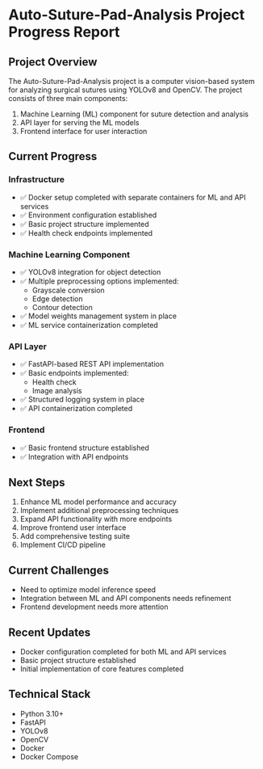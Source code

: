 # Auto-Suture-Pad-Analysis Project Progress Report

## Project Overview
The Auto-Suture-Pad-Analysis project is a computer vision-based system for analyzing surgical sutures using YOLOv8 and OpenCV. The project consists of three main components:
1. Machine Learning (ML) component for suture detection and analysis
2. API layer for serving the ML models
3. Frontend interface for user interaction

## Current Progress

### Infrastructure
- ✅ Docker setup completed with separate containers for ML and API services
- ✅ Environment configuration established
- ✅ Basic project structure implemented
- ✅ Health check endpoints implemented

### Machine Learning Component
- ✅ YOLOv8 integration for object detection
- ✅ Multiple preprocessing options implemented:
  - Grayscale conversion
  - Edge detection
  - Contour detection
- ✅ Model weights management system in place
- ✅ ML service containerization completed

### API Layer
- ✅ FastAPI-based REST API implementation
- ✅ Basic endpoints implemented:
  - Health check
  - Image analysis
- ✅ Structured logging system in place
- ✅ API containerization completed

### Frontend
- ✅ Basic frontend structure established
- ✅ Integration with API endpoints

## Next Steps
1. Enhance ML model performance and accuracy
2. Implement additional preprocessing techniques
3. Expand API functionality with more endpoints
4. Improve frontend user interface
5. Add comprehensive testing suite
6. Implement CI/CD pipeline

## Current Challenges
- Need to optimize model inference speed
- Integration between ML and API components needs refinement
- Frontend development needs more attention

## Recent Updates
- Docker configuration completed for both ML and API services
- Basic project structure established
- Initial implementation of core features completed

## Technical Stack
- Python 3.10+
- FastAPI
- YOLOv8
- OpenCV
- Docker
- Docker Compose 